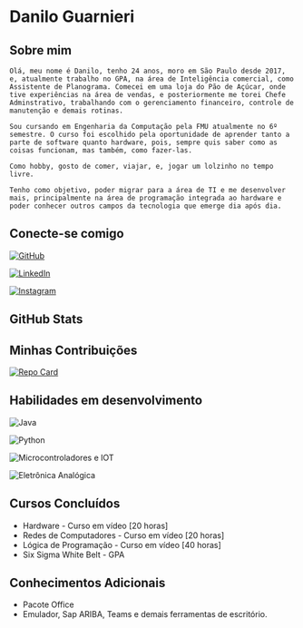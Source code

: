 # Danilo Guarnieri

## Sobre mim
    Olá, meu nome é Danilo, tenho 24 anos, moro em São Paulo desde 2017, e, atualmente trabalho no GPA, na área de Inteligência comercial, como Assistente de Planograma. Comecei em uma loja do Pão de Açúcar, onde tive experiências na área de vendas, e posteriormente me torei Chefe Adminstrativo, trabalhando com o gerenciamento financeiro, controle de manutenção e demais rotinas. 

    Sou cursando em Engenharia da Computação pela FMU atualmente no 6º semestre. O curso foi escolhido pela oportunidade de aprender tanto a parte de software quanto hardware, pois, sempre quis saber como as coisas funcionam, mas também, como fazer-las. 

    Como hobby, gosto de comer, viajar, e, jogar um lolzinho no tempo livre.

    Tenho como objetivo, poder migrar para a área de TI e me desenvolver mais, principalmente na área de programação integrada ao hardware e poder conhecer outros campos da tecnologia que emerge dia após dia.


## Conecte-se comigo
[![GitHub](https://img.shields.io/badge/GitHub-ec63a1?sytle-for-the-badge&logo=github&logoColor=fff)](https://github.com/DanGuarnieri)

[![LinkedIn](https://img.shields.io/badge/LinkedIn-000?style=for-the-badge&logo=linkedin&logoColor=0E76A8)](https://www.linkedin.com/in/danilo-guarnieri-de-menezes-22965a144/)

[![Instagram](https://img.shields.io/badge/Instagram-000?style=for-the-badge&logo=instagram)](https://www.instagram.com/danilo.guanieri/)


## GitHub Stats 

## Minhas Contribuições
[![Repo Card](https://github-readme-stats.verce1.app/api/pin/?username=DanGuarnieri&repo=dio-lab-open-source&bg_color=ec63a1&border_color=fff&show_icons=true&icon_color=fff&title_color=fff&text_color=fff)](https://github.com/DanGuarnieri/dio-lab-open-source)

## Habilidades em desenvolvimento

![Java](https://img.shields.io/badge/Java-000?style=for-the-badge&logo=java)

![Python](https://img.shields.io/badge/Python-000?style=for-the-badge&logo=python)

![Microcontroladores e IOT](https://img.shields.io/badge/MICROCONTROLADORES_e_IOT-000)

![Eletrônica Analógica](https://img.shields.io/badge/ELETRÔNICA_ANALÓGICA-000)

## Cursos Concluídos

* Hardware - Curso em vídeo [20 horas]
* Redes de Computadores - Curso em vídeo  [20 horas]
* Lógica de Programação - Curso em vídeo  [40 horas]
* Six Sigma White Belt - GPA


## Conhecimentos Adicionais

* Pacote Office
* Emulador, Sap ARIBA, Teams e demais ferramentas de escritório.






